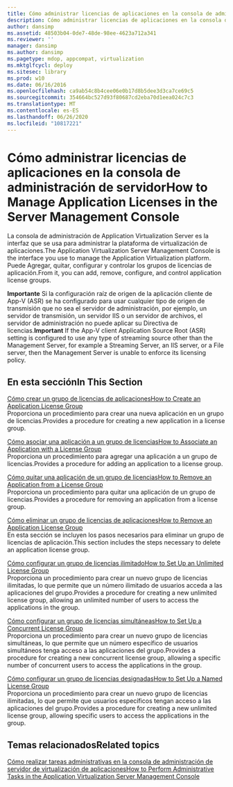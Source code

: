 ```yaml
---
title: Cómo administrar licencias de aplicaciones en la consola de administración de servidor
description: Cómo administrar licencias de aplicaciones en la consola de administración de servidor
author: dansimp
ms.assetid: 48503b04-0de7-48de-98ee-4623a712a341
ms.reviewer: ''
manager: dansimp
ms.author: dansimp
ms.pagetype: mdop, appcompat, virtualization
ms.mktglfcycl: deploy
ms.sitesec: library
ms.prod: w10
ms.date: 06/16/2016
ms.openlocfilehash: ca9ab54c8b4cee06e0b17d8b5dee3d3ca7ce69c5
ms.sourcegitcommit: 354664bc527d93f80687cd2eba70d1eea024c7c3
ms.translationtype: MT
ms.contentlocale: es-ES
ms.lasthandoff: 06/26/2020
ms.locfileid: "10817221"
---
```

# <span data-ttu-id="84035-103">Cómo administrar licencias de aplicaciones en la consola de administración de servidor</span><span class="sxs-lookup"><span data-stu-id="84035-103">How to Manage Application Licenses in the Server Management Console</span></span>


<span data-ttu-id="84035-104">La consola de administración de Application Virtualization Server es la interfaz que se usa para administrar la plataforma de virtualización de aplicaciones.</span><span class="sxs-lookup"><span data-stu-id="84035-104">The Application Virtualization Server Management Console is the interface you use to manage the Application Virtualization platform.</span></span> <span data-ttu-id="84035-105">Puede Agregar, quitar, configurar y controlar los grupos de licencias de aplicación.</span><span class="sxs-lookup"><span data-stu-id="84035-105">From it, you can add, remove, configure, and control application license groups.</span></span>

<span data-ttu-id="84035-106">**Importante**  Si la configuración raíz de origen de la aplicación cliente de App-V (ASR) se ha configurado para usar cualquier tipo de origen de transmisión que no sea el servidor de administración, por ejemplo, un servidor de transmisión, un servidor IIS o un servidor de archivos, el servidor de administración no puede aplicar su Directiva de licencias.</span><span class="sxs-lookup"><span data-stu-id="84035-106">**Important** If the App-V client Application Source Root (ASR) setting is configured to use any type of streaming source other than the Management Server, for example a Streaming Server, an IIS server, or a File server, then the Management Server is unable to enforce its licensing policy.</span></span>

 

## <span data-ttu-id="84035-107">En esta sección</span><span class="sxs-lookup"><span data-stu-id="84035-107">In This Section</span></span>


<a href="" id="how-to-create-an-application-license-group"></a>[<span data-ttu-id="84035-108">Cómo crear un grupo de licencias de aplicaciones</span><span class="sxs-lookup"><span data-stu-id="84035-108">How to Create an Application License Group</span></span>](how-to-create-an-application-license-group.md)  
<span data-ttu-id="84035-109">Proporciona un procedimiento para crear una nueva aplicación en un grupo de licencias.</span><span class="sxs-lookup"><span data-stu-id="84035-109">Provides a procedure for creating a new application in a license group.</span></span>

<a href="" id="how-to-associate-an-application-with-a-license-group"></a>[<span data-ttu-id="84035-110">Cómo asociar una aplicación a un grupo de licencias</span><span class="sxs-lookup"><span data-stu-id="84035-110">How to Associate an Application with a License Group</span></span>](how-to-associate-an-application-with-a-license-group.md)  
<span data-ttu-id="84035-111">Proporciona un procedimiento para agregar una aplicación a un grupo de licencias.</span><span class="sxs-lookup"><span data-stu-id="84035-111">Provides a procedure for adding an application to a license group.</span></span>

<a href="" id="how-to-remove-an-application-from-a-license-group"></a>[<span data-ttu-id="84035-112">Cómo quitar una aplicación de un grupo de licencias</span><span class="sxs-lookup"><span data-stu-id="84035-112">How to Remove an Application from a License Group</span></span>](how-to-remove-an-application-from-a-license-group.md)  
<span data-ttu-id="84035-113">Proporciona un procedimiento para quitar una aplicación de un grupo de licencias.</span><span class="sxs-lookup"><span data-stu-id="84035-113">Provides a procedure for removing an application from a license group.</span></span>

<a href="" id="how-to-remove-an-application-license-group"></a>[<span data-ttu-id="84035-114">Cómo eliminar un grupo de licencias de aplicaciones</span><span class="sxs-lookup"><span data-stu-id="84035-114">How to Remove an Application License Group</span></span>](how-to-remove-an-application-license-group.md)  
<span data-ttu-id="84035-115">En esta sección se incluyen los pasos necesarios para eliminar un grupo de licencias de aplicación.</span><span class="sxs-lookup"><span data-stu-id="84035-115">This section includes the steps necessary to delete an application license group.</span></span>

<a href="" id="how-to-set-up-an-unlimited-license-group"></a>[<span data-ttu-id="84035-116">Cómo configurar un grupo de licencias ilimitado</span><span class="sxs-lookup"><span data-stu-id="84035-116">How to Set Up an Unlimited License Group</span></span>](how-to-set-up-an-unlimited-license-group.md)  
<span data-ttu-id="84035-117">Proporciona un procedimiento para crear un nuevo grupo de licencias ilimitadas, lo que permite que un número ilimitado de usuarios acceda a las aplicaciones del grupo.</span><span class="sxs-lookup"><span data-stu-id="84035-117">Provides a procedure for creating a new unlimited license group, allowing an unlimited number of users to access the applications in the group.</span></span>

<a href="" id="how-to-set-up-a-concurrent-license-group"></a>[<span data-ttu-id="84035-118">Cómo configurar un grupo de licencias simultáneas</span><span class="sxs-lookup"><span data-stu-id="84035-118">How to Set Up a Concurrent License Group</span></span>](how-to-set-up-a-concurrent-license-group.md)  
<span data-ttu-id="84035-119">Proporciona un procedimiento para crear un nuevo grupo de licencias simultáneas, lo que permite que un número específico de usuarios simultáneos tenga acceso a las aplicaciones del grupo.</span><span class="sxs-lookup"><span data-stu-id="84035-119">Provides a procedure for creating a new concurrent license group, allowing a specific number of concurrent users to access the applications in the group.</span></span>

<a href="" id="how-to-set-up-a-named-license-group"></a>[<span data-ttu-id="84035-120">Cómo configurar un grupo de licencias designadas</span><span class="sxs-lookup"><span data-stu-id="84035-120">How to Set Up a Named License Group</span></span>](how-to-set-up-a-named-license-group.md)  
<span data-ttu-id="84035-121">Proporciona un procedimiento para crear un nuevo grupo de licencias ilimitadas, lo que permite que usuarios específicos tengan acceso a las aplicaciones del grupo.</span><span class="sxs-lookup"><span data-stu-id="84035-121">Provides a procedure for creating a new unlimited license group, allowing specific users to access the applications in the group.</span></span>

## <span data-ttu-id="84035-122">Temas relacionados</span><span class="sxs-lookup"><span data-stu-id="84035-122">Related topics</span></span>


[<span data-ttu-id="84035-123">Cómo realizar tareas administrativas en la consola de administración de servidor de virtualización de aplicaciones</span><span class="sxs-lookup"><span data-stu-id="84035-123">How to Perform Administrative Tasks in the Application Virtualization Server Management Console</span></span>](how-to-perform-administrative-tasks-in-the-application-virtualization-server-management-console.md)

 

 





